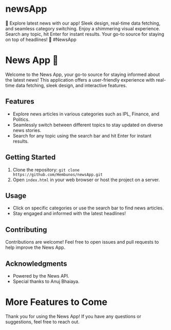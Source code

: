 # newsApp
📰 Explore latest news with our app! Sleek design, real-time data fetching, and seamless category switching. Enjoy a shimmering visual experience. Search any topic, hit Enter for instant results. Your go-to source for staying on top of headlines! 🚀 #NewsApp

# News App 📰

Welcome to the News App, your go-to source for staying informed about the latest news! This application offers a user-friendly experience with real-time data fetching, sleek design, and interactive features.

## Features

- Explore news articles in various categories such as IPL, Finance, and Politics.
- Seamlessly switch between different topics to stay updated on diverse news stories.
- Search for any topic using the search bar and hit Enter for instant results.

## Getting Started

1. Clone the repository: `git clone https://github.com/Hembunos/newsApp.git`
2. Open `index.html` in your web browser or host the project on a server.

## Usage

- Click on specific categories or use the search bar to find news articles.
- Stay engaged and informed with the latest headlines!

## Contributing

Contributions are welcome! Feel free to open issues and pull requests to help improve the News App.

## Acknowledgments

- Powered by the News API.
- Special thanks to Anuj Bhaiaya.
# More Features to Come

Thank you for using the News App! If you have any questions or suggestions, feel free to reach out.

